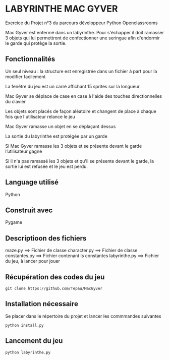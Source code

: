 # LABYRINTHE MAC GYVER

Exercice du Projet n°3 du parcours développeur Python Openclassrooms


Mac Gyver est enfermé dans un labyrinthe. Pour s'échapper il doit ramasser 3 objets qui lui permettront de confectionner une seringue afin d'endormir le garde qui protège la sortie.

## Fonctionnalités 

Un seul niveau : la structure est enregistrée dans un fichier à part pour la modifier facilement

La fenêtre du jeu est un carré affichant 15 sprites sur la longueur

Mac Gyver se déplace de case en case à l'aide des touches directionnelles du clavier 

Les objets sont placés de façon aléatoire et changent de place à chaque fois que l'utilisateur relance le jeu

Mac Gyver ramasse un objet en se déplaçant dessus

La sortie du labyrinthe est protégée par un garde

Si Mac Gyver ramasse les 3 objets et se présente devant le garde l’utilisateur gagne

Si il n'a pas ramassé les 3 objets et qu'il se présente devant le garde, la sortie lui est 
refusée et le jeu est perdu.

## Language utilisé 

Python

## Construit avec

Pygame 

## Descriptioon des fichiers

maze.py ==> Fichier de classe
character.py ==> Fichier de classe
constantes.py ==> Fichier contenant ls constantes
labyrinthe.py ==> Fichier du jeu, à lancer pour jouer

## Récupération des codes du jeu 

    git clone https://github.com/Tepau/MacGyver

## Installation nécessaire
Se placer dans le répertoire du projet et lancer les commmandes suivantes

    python install.py
    
## Lancement du jeu

    python labyrinthe.py

